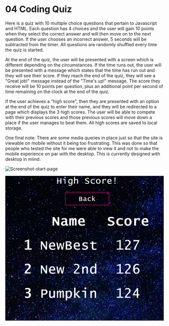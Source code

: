 # 04 Coding Quiz

Here is a quiz with 10 multiple choice questions that pertain to Javascript and HTML. Each question has 4 choices and the user will gain 10 points when they select the correct answer and will then move on to the next question. If the user chooses an incorrect answer, 5 seconds will be subtracted from the timer. All questions are randomly shuffled every time the quiz is started. 

At the end of the quiz, the user will be presented with a screen which is different depending on the circumstances. If the time runs out, the user will be presented with a message which states that the time has run out and they will see their score. If they reach the end of the quiz, they will see a "Great job!" message instead of the "Time's up!" message. The score they receive will be 10 points per question, plus an additional point per second of time remaining on the clock at the end of the quiz. 

If the user achieves a "high score", then they are presented with an option at the end of the quiz to enter their name, and they will be redirected to a page which displays the 3 high scores. The user will be able to compete with their previous scores and those previous scores will move down a place if the user manages to beat them. All high scores are saved to local storage.

One final note: There are some media queries in place just so that the site is viewable on mobile without it being too frustrating. This was done so that people who tested the site for me were able to view it and not to make the mobile experience on par with the desktop. This is currently designed with desktop in miind. 

![Screenshot-start-page](https://github.com/McTastic/Coding-Quiz/blob/main/assets/images/_F__Class%2520Bootcamp_Homework_Homework4_index.html.png?raw=true)

![Screenshot-highscore-page](https://github.com/McTastic/Coding-Quiz/blob/main/assets/images/_F__Class%2520Bootcamp_Homework_Homework4_high-scores.html.png?raw=true)